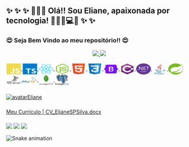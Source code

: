 ## :sparkles: :sparkles: :sparkles: 👩🏻‍🦱 Olá!! Sou Eliane, apaixonada por tecnologia! 👩🏻‍💻💻:sparkles: :sparkles: :sparkles:

###  :heart_eyes: Seja Bem Vindo ao meu repositório!! :heart_eyes:
  
  <div align="center">
  <a href="https://github.com/eliane-sp-silva">
  <img height="180em" src="https://github-readme-stats.vercel.app/api?username=eliane-sp-silva&show_icons=true&theme=dracula&include_all_commits=true&count_private=true"/>
  <img height="180em" src="https://github-readme-stats.vercel.app/api/top-langs/?username=eliane-sp-silva&layout=compact&langs_count=7&theme=dracula"/>
</div>

  <div style="display: inline_block"><br>
  <img align="center" alt="Eli-Js" height="30" width="40" src="https://raw.githubusercontent.com/devicons/devicon/master/icons/javascript/javascript-plain.svg">
  <img align="center" alt="Eli-Ts" height="30" width="40" src="https://raw.githubusercontent.com/devicons/devicon/master/icons/typescript/typescript-plain.svg">
  <img align="center" alt="Eli-React" height="30" width="40" src="https://raw.githubusercontent.com/devicons/devicon/master/icons/react/react-original.svg">
    <img align="center" alt="Eli-Node" height="30" width="40" src="https://raw.githubusercontent.com/devicons/devicon/master/icons/nodejs/nodejs-original.svg">   
  <img align="center" alt="Eli-HTML" height="30" width="40" src="https://raw.githubusercontent.com/devicons/devicon/master/icons/html5/html5-original.svg">
  <img align="center" alt="Eli-CSS" height="30" width="40" src="https://raw.githubusercontent.com/devicons/devicon/master/icons/css3/css3-original.svg"> 
  <img align="center" alt="Eli-Bootstrap" height="30" width="40" src="https://raw.githubusercontent.com/devicons/devicon/master/icons/bootstrap/bootstrap-original.svg">   
  <img align="center" alt="Eli-Csharp" height="30" width="40" src="https://raw.githubusercontent.com/devicons/devicon/master/icons/csharp/csharp-original.svg">
  <img align="center" alt="Eli-Dotnet" height="30" width="40" src="https://raw.githubusercontent.com/devicons/devicon/master/icons/dotnetcore/dotnetcore-original.svg">   
  <img align="center" alt="Eli-Java" height="30" width="40" src="https://raw.githubusercontent.com/devicons/devicon/master/icons/java/java-original.svg">   
  <img align="center" alt="Eli-Spring" height="30" width="40" src="https://raw.githubusercontent.com/devicons/devicon/master/icons/spring/spring-original.svg">   
  <img align="center" alt="Eli-SQLServer" height="30" width="40" src="https://raw.githubusercontent.com/devicons/devicon/master/icons/microsoftsqlserver/microsoftsqlserver-plain-wordmark.svg">   
  <img align="center" alt="Eli-MySql" height="30" width="40" src="https://raw.githubusercontent.com/devicons/devicon/master/icons/mysql/mysql-original-wordmark.svg">   
  <img align="center" alt="Eli-MongoDb" height="30" width="40" src="https://raw.githubusercontent.com/devicons/devicon/master/icons/mongodb/mongodb-original-wordmark.svg">   
  <img align="center" alt="Eli-PostgreSql" height="30" width="40" src="https://raw.githubusercontent.com/devicons/devicon/master/icons/postgresql/postgresql-original-wordmark.svg">   
</div>
  
  ###
  
  ![avatarEliane](https://user-images.githubusercontent.com/95144647/162952116-12a63b5b-11eb-4953-adca-1ca07fd0c789.gif)
  
  ###
  
  Meu Currículo | [CV_ElianeSPSilva.docx](https://github.com/eliane-sp-silva/eliane-sp-silva/files/8496145/CV_ElianeSPSilva.docx)
  
  
  ###
  
<div> 
  <a href="https://www.instagram.com/elianespsilva/" target="_blank"><img src="https://img.shields.io/badge/-Instagram-%23E4405F?style=for-the-badge&logo=instagram&logoColor=white" target="_blank"></a>
 	<a href = "mailto:3lian3.pereira@gmail.com"><img src="https://img.shields.io/badge/-Gmail-%23333?style=for-the-badge&logo=gmail&logoColor=white" target="_blank"></a>
  <a href="www.linkedin.com/in/elianespsilva-dev" target="_blank"><img src="https://img.shields.io/badge/-LinkedIn-%230077B5?style=for-the-badge&logo=linkedin&logoColor=white" target="_blank"></a> 
  
 
  ![Snake animation](https://github.com/eliane-sp-silva/eliane-sp-silva/blob/output/github-contribution-grid-snake.svg)
 
</div>

  
  
